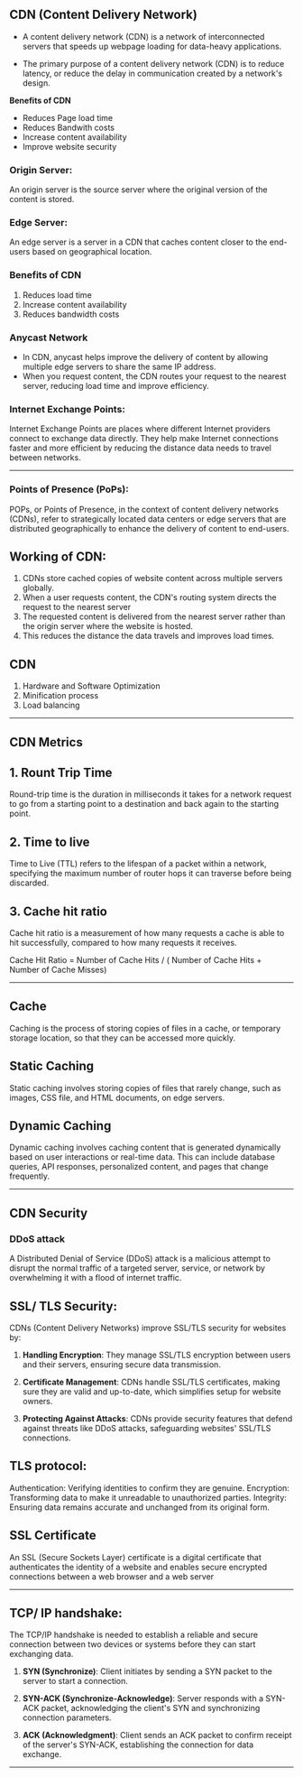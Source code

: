 ## CDN (Content Delivery Network)

- A content delivery network (CDN) is a network of interconnected servers that speeds up webpage loading for data-heavy applications. 

- The primary purpose of a content delivery network (CDN) is to reduce latency, or reduce the delay in communication created by a network's design.


 **Benefits of CDN**
  
 - Reduces Page load time
 - Reduces Bandwith costs
 - Increase content availability
 - Improve website security

### Origin Server:
An origin server is the source server where the original version of the content is stored.

### Edge Server:
An edge server is a server in a CDN that caches content closer to the end-users based on geographical location.


### Benefits of CDN

1. Reduces load time
2. Increase content availability
3. Reduces bandwidth costs


### Anycast Network

- In CDN, anycast helps improve the delivery of content by allowing multiple edge servers to share the same IP address. 
- When you request content, the CDN routes your request to the nearest server, reducing load time and improve efficiency.


### Internet Exchange Points:
  
  Internet Exchange Points are places where different Internet providers connect to exchange data directly.
  They help make Internet connections faster and more efficient by reducing the distance data needs to travel between networks.

---

### Points of Presence (PoPs):
  POPs, or Points of Presence, in the context of content delivery networks (CDNs), refer to strategically located data centers or edge servers that are distributed geographically to  enhance the delivery of content to end-users. 

 
 ## Working of CDN:

  1. CDNs store cached copies of website content across multiple servers globally.
  2. When a user requests content, the CDN's routing system directs the request to the nearest server
  3. The requested content is delivered from the nearest server rather than the origin server where the website is hosted.
  4. This reduces the distance the data travels and improves load times.

## CDN 

1. Hardware and Software Optimization
2. Minification process
3. Load balancing

---

## CDN Metrics

## 1. Rount Trip Time

Round-trip time is the duration in milliseconds it takes for a network request to go from a starting point to a destination and back again to the starting point.

## 2. Time to live

Time to Live (TTL) refers to the lifespan of a packet within a network, specifying the maximum number of router hops it can traverse before being discarded.

## 3. Cache hit ratio

Cache hit ratio is a measurement of how many requests a cache is able to hit successfully, compared to how many requests it receives.

Cache Hit Ratio = Number of Cache Hits / ( Number of Cache Hits + Number of Cache Misses)

---

## Cache

Caching is the process of storing copies of files in a cache, or temporary storage location, so that they can be accessed more quickly.

## Static Caching

Static caching involves storing copies of files that rarely change, such as images, CSS file, and HTML documents, on edge servers.

## Dynamic Caching

Dynamic caching involves caching content that is generated dynamically based on user interactions or real-time data. 
This can include database queries, API responses, personalized content, and pages that change frequently.

---

## CDN Security 

### DDoS attack

A Distributed Denial of Service (DDoS) attack is a malicious attempt to disrupt the normal traffic of a targeted server, service, or network by overwhelming it with a flood of internet traffic.

## SSL/ TLS Security:

CDNs (Content Delivery Networks) improve SSL/TLS security for websites by:
1. **Handling Encryption**: They manage SSL/TLS encryption between users and their servers, ensuring secure data transmission.
   
2. **Certificate Management**: CDNs handle SSL/TLS certificates, making sure they are valid and up-to-date, which simplifies setup for website owners.

3. **Protecting Against Attacks**: CDNs provide security features that defend against threats like DDoS attacks, safeguarding websites' SSL/TLS connections.

## TLS protocol:

Authentication: Verifying identities to confirm they are genuine.
Encryption: Transforming data to make it unreadable to unauthorized parties.
Integrity: Ensuring data remains accurate and unchanged from its original form.

## SSL Certificate

An SSL (Secure Sockets Layer) certificate is a digital certificate that authenticates the identity of a website and enables secure encrypted connections between a web browser and a web server

---

## TCP/ IP handshake:

The TCP/IP handshake is needed to establish a reliable and secure connection between two devices or systems before they can start exchanging data. 

1. **SYN (Synchronize)**:
   Client initiates by sending a SYN packet to the server to start a connection.
   
3. **SYN-ACK (Synchronize-Acknowledge)**:
   Server responds with a SYN-ACK packet, acknowledging the client's SYN and synchronizing connection parameters.

5. **ACK (Acknowledgment)**:
   Client sends an ACK packet to confirm receipt of the server's SYN-ACK, establishing the connection for data exchange.

---

